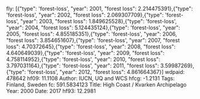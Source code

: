 fly: [{"type": 'forest-loss', "year": 2001, "forest loss": 2.214475391},{"type": 'forest-loss', "year": 2002, "forest loss": 2.069307709},{"type": 'forest-loss', "year": 2003, "forest loss": 1.849625528},{"type": 'forest-loss', "year": 2004, "forest loss": 5.124435124},{"type": 'forest-loss', "year": 2005, "forest loss": 4.855185351},{"type": 'forest-loss', "year": 2006, "forest loss": 3.854651607},{"type": 'forest-loss', "year": 2007, "forest loss": 4.70372645},{"type": 'forest-loss', "year": 2008, "forest loss": 4.640649039},{"type": 'forest-loss', "year": 2009, "forest loss": 4.758114952},{"type": 'forest-loss', "year": 2010, "forest loss": 3.797031164},{"type": 'forest-loss', "year": 2011, "forest loss": 3.59987269},{"type": 'forest-loss', "year": 2012, "forest loss": 4.861664367}]
wdpaid: 478642
hf09: 11.1108
Author: IUCN, UQ and WCS
hfcg: -1.2131
Tags: Finland, Sweden
fc: 591.5834123
Title: High Coast / Kvarken Archipelago
Year: 2000
Date: 2017
hf93: 12.2981
